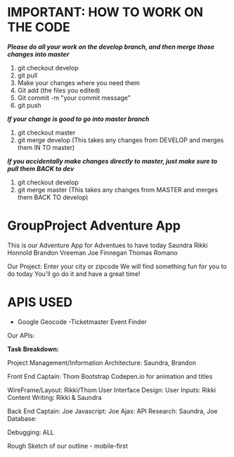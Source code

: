 # IMPORTANT: HOW TO WORK ON THE CODE
***Please do all your work on the develop branch, and then merge those changes into master***
1. git checkout develop
2. git pull 
3. Make your changes where you need them
4. Git add (the files you edited) 
5. Git commit -m "your commit message" 
6. git push 

***If your change is good to go into master branch***
1. git checkout master 
2. git merge develop 
(This takes any changes from DEVELOP and merges them IN TO master) 

***If you accidentally make changes directly to master, just make sure to pull them BACK to dev***
1. git checkout develop
2. git merge master 
(This takes any changes from MASTER and merges them BACK TO develop)

# GroupProject Adventure App
This is our Adventure App for Adventues to have today
Saundra Rikki Honnold Brandon Vreeman Joe Finnegan Thomas Romano

Our Project:
Enter your city or zipcode
We will find something fun for you to do today
You'll go do it and have a great time!

# APIS USED
- Google Geocode
-Ticketmaster Event Finder 

 
 

Our APIs:
 

**Task Breakdown:**

Project Management/Information Architecture: Saundra, Brandon

Front End Captain: Thom
Bootstrap
Codepen.io for animation and titles


WireFrame/Layout: Rikki/Thom
User Interface Design: 
User Inputs: Rikki 
Content Writing: Rikki & Saundra

Back End Captain: Joe
Javascript: Joe
Ajax: 
API Research: Saundra, Joe
Database:

Debugging: ALL 

Rough Sketch of our outline - mobile-first
